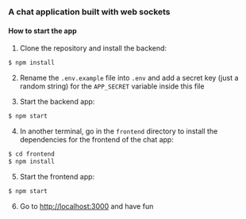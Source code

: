 ### A chat application built with web sockets

#### How to start the app

1. Clone the repository and install the backend:

```bash
$ npm install
```

2. Rename the `.env.example` file into `.env` and add a secret key (just a random string) for the `APP_SECRET` variable
   inside this file

3. Start the backend app:

```bash
$ npm start
```

4. In another terminal, go in the `frontend` directory to install the dependencies for the frontend of the chat app:

```bash
$ cd frontend
$ npm install
```

5. Start the frontend app:

```bash
$ npm start
```

6. Go to [http://localhost:3000](http://localhost:3000) and have fun

